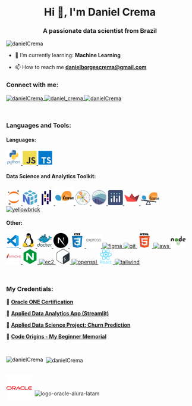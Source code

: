 <h1 align="center">Hi 👋, I'm Daniel Crema</h1>
<h3 align="center">A passionate data scientist from Brazil</h3>

<p align="left">
    <img src="https://komarev.com/ghpvc/?username=DanielCrema&label=Profile%20views&color=0e75b6&style=flat" alt="danielCrema" />
</p>

- 🌱 I’m currently learning: **Machine Learning**

- 📫 How to reach me **danielborgescrema@gmail.com**

<h3 align="left">Connect with me:</h3>
<p align="left">
    <a href="https://linkedin.com/in/daniel-crema-dev/" target="blank">
        <img align="center" src="https://raw.githubusercontent.com/rahuldkjain/github-profile-readme-generator/master/src/images/icons/Social/linked-in-alt.svg" alt="danielCrema" height="30" width="40" />
    </a>
    <a href="https://www.instagram.com/daniel_crema/" target="blank">
        <img align="center" src="https://raw.githubusercontent.com/rahuldkjain/github-profile-readme-generator/master/src/images/icons/Social/instagram.svg" alt="daniel_crema" height="30" width="40" />
    </a>
    <a href="https://www.leetcode.com/danielCrema" target="blank">
        <img align="center" src="https://raw.githubusercontent.com/rahuldkjain/github-profile-readme-generator/master/src/images/icons/Social/leet-code.svg" alt="danielCrema" height="30" width="40" />
    </a>
</p>

<br/>
<h3 align="left">Languages and Tools:</h3>
<h4 align="left">Languages:</h4>
<p align="left">
    <a href="https://www.python.org/" target="_blank" rel="noreferrer">
        <img src="https://raw.githubusercontent.com/devicons/devicon/master/icons/python/python-original-wordmark.svg" alt="python" width="40" height="40"/>
    </a>
    <a href="https://developer.mozilla.org/en-US/docs/Web/JavaScript" target="_blank" rel="noreferrer">
        <img src="https://raw.githubusercontent.com/devicons/devicon/master/icons/javascript/javascript-original.svg" alt="javascript" width="38" height="38"/>
    </a>
    <a href="https://www.typescriptlang.org/" target="_blank" rel="noreferrer">
        <img src="https://raw.githubusercontent.com/devicons/devicon/master/icons/typescript/typescript-original.svg" alt="typescript" width="38" height="38"/>
    </a>
</p>

<h4 align="left">Data Science and Analytics Toolkit:</h4>
<p align="left">
    <a href="https://jupyter.org/" target="_blank" rel="noreferrer">
        <img src="https://raw.githubusercontent.com/devicons/devicon/refs/heads/master/icons/jupyter/jupyter-original.svg" alt="jupyter" width="40" height="40"/>
    </a>
    <a href="https://numpy.org/" target="_blank" rel="noreferrer">
        <img src="https://raw.githubusercontent.com/devicons/devicon/master/icons/numpy/numpy-original.svg" alt="numpy" width="40" height="40"/>
    </a>
    <a href="https://pandas.pydata.org/" target="_blank" rel="noreferrer">
        <img src="https://raw.githubusercontent.com/devicons/devicon/master/icons/pandas/pandas-original.svg" alt="pandas" width="40" height="40"/>
    </a>
    <a href="https://scikit-learn.org/" target="_blank" rel="noreferrer">
        <img src="https://raw.githubusercontent.com/devicons/devicon/refs/heads/master/icons/scikitlearn/scikitlearn-original.svg" alt="scikit-learn" width="50" height="50"/>
    </a>
    <a href="https://matplotlib.org/" target="_blank" rel="noreferrer">
        <img src="https://raw.githubusercontent.com/devicons/devicon/master/icons/matplotlib/matplotlib-original.svg" alt="matplotlib" width="40" height="40"/>
    </a>
    <a href="https://seaborn.pydata.org/" target="_blank" rel="noreferrer">
        <img src="./assets/seaborn.svg" alt="seaborn" width="40" height="40"/>
    </a>
    <a href="https://plotly.com/python/plotly-express/" target="_blank" rel="noreferrer">
        <img src="https://raw.githubusercontent.com/devicons/devicon/master/icons/plotly/plotly-original.svg" alt="plotly" width="40" height="40"/>
    </a>
    <a href="https://streamlit.io/" target="_blank" rel="noreferrer">
        <img src="https://raw.githubusercontent.com/devicons/devicon/master/icons/streamlit/streamlit-original.svg" alt="streamlit" width="40" height="40"/>
    </a>
    <a href="https://imbalanced-learn.org/" target="_blank" rel="noreferrer">
        <img src="./assets/imbalanced_learn.png" alt="imblearn" width="50" height="35"/>
    </a>
    <a href="https://www.scikit-yb.org/" target="_blank" rel="noreferrer">
        <img src="./assets/yellowbrick.ico" alt="yellowbrick" width="40" height="40"/>
    </a>
</p>


<h4 align="left">Other:</h4>
<p align="left">
    <a href="https://code.visualstudio.com/" target="_blank" rel="noreferrer">
        <img src="https://raw.githubusercontent.com/devicons/devicon/master/icons/vscode/vscode-original-wordmark.svg" alt="vscode" width="35" height="35"/>
    </a>
    <a href="https://www.linux.org/" target="_blank" rel="noreferrer">
        <img src="https://raw.githubusercontent.com/devicons/devicon/master/icons/linux/linux-original.svg" alt="linux" width="40" height="40"/>
    </a>
    <a href="https://www.docker.com/" target="_blank" rel="noreferrer">
        <img src="https://raw.githubusercontent.com/devicons/devicon/master/icons/docker/docker-original-wordmark.svg" alt="docker" width="40" height="40"/>
    </a>
    <a href="https://nextjs.org/" target="_blank" rel="noreferrer">
        <img src="https://raw.githubusercontent.com/devicons/devicon/master/icons/nextjs/nextjs-original.svg" alt="nextjs" width="40" height="40"/>
    </a>
    <a href="https://www.w3schools.com/css/" target="_blank" rel="noreferrer">
        <img src="https://raw.githubusercontent.com/devicons/devicon/master/icons/css3/css3-original-wordmark.svg" alt="css3" width="40" height="40"/>
    </a>
    <a href="https://expressjs.com" target="_blank" rel="noreferrer">
        <img src="https://raw.githubusercontent.com/devicons/devicon/master/icons/express/express-original-wordmark.svg" alt="express" width="40" height="40"/>
    </a>
    <a href="https://www.figma.com/" target="_blank" rel="noreferrer">
        <img src="https://www.vectorlogo.zone/logos/figma/figma-icon.svg" alt="figma" width="40" height="40"/>
    </a>
    <a href="https://git-scm.com/" target="_blank" rel="noreferrer">
        <img src="https://www.vectorlogo.zone/logos/git-scm/git-scm-icon.svg" alt="git" width="40" height="40"/>
    </a>
    <a href="https://www.w3.org/html/" target="_blank" rel="noreferrer">
        <img src="https://raw.githubusercontent.com/devicons/devicon/master/icons/html5/html5-original-wordmark.svg" alt="html5" width="40" height="40"/>
    </a>
    <a href="https://aws.amazon.com/" target="_blank" rel="noreferrer">
        <img src="https://upload.wikimedia.org/wikipedia/commons/9/93/Amazon_Web_Services_Logo.svg" alt="aws" width="40" height="40"/>
    </a>
    <a href="https://nodejs.org" target="_blank" rel="noreferrer">
        <img src="https://raw.githubusercontent.com/devicons/devicon/master/icons/nodejs/nodejs-original-wordmark.svg" alt="nodejs" width="40" height="40"/>
    </a>
    <a href="https://www.apache.org/" target="_blank" rel="noreferrer">
        <img src="https://raw.githubusercontent.com/devicons/devicon/master/icons/apache/apache-original-wordmark.svg" alt="apache" width="40" height="40"/>
    </a>
    <a href="https://nginx.org/" target="_blank" rel="noreferrer">
        <img src="https://raw.githubusercontent.com/devicons/devicon/master/icons/nginx/nginx-original.svg" alt="nginx" width="40" height="40"/>
    </a>
    <a href="https://aws.amazon.com/ec2/" target="_blank" rel="noreferrer">
        <img src="https://icon.icepanel.io/AWS/svg/Compute/EC2.svg" alt="ec2" width="35" height="35"/>
    </a>
    <a href="https://www.gnu.org/software/bash/" target="_blank" rel="noreferrer">
        <img src="https://raw.githubusercontent.com/devicons/devicon/master/icons/bash/bash-original.svg" alt="bash" width="40" height="40"/>
    </a>
    <a href="https://www.openssl.org/" target="_blank" rel="noreferrer">
        <img src="https://www.vectorlogo.zone/logos/openssl/openssl-icon.svg" alt="openssl" width="40" height="40"/>
    </a>
    <a href="https://reactjs.org/" target="_blank" rel="noreferrer">
        <img src="https://raw.githubusercontent.com/devicons/devicon/master/icons/react/react-original-wordmark.svg" alt="react" width="40" height="40"/>
    </a>
    <a href="https://tailwindcss.com/" target="_blank" rel="noreferrer">
        <img src="https://www.vectorlogo.zone/logos/tailwindcss/tailwindcss-icon.svg" alt="tailwind" width="40" height="40"/>
    </a>
</p>

<br/>
<h3>My Credentials:</h3>

🔗 [**Oracle ONE Certification**](https://github.com/DanielCrema/oracle_one-data-science-course/tree/main/certificates)  

🔗 [**Applied Data Analytics App (Streamlit)**](https://telecom-x.streamlit.app/)  

🔗 [**Applied Data Science Project: Churn Prediction**](https://github.com/DanielCrema/oracle-one-data-science-challenge3-telecom-x-2/tree/main)  

🔗 [**Code Origins - My Beginner Memorial**](https://github.com/DanielCrema/code-origins)  

<br/>

<p>
    <img align="left" src="https://github-readme-stats.vercel.app/api?username=danielCrema&amp;show_icons=true&amp;theme=tokyonight&amp;include_all_commits=true&amp;count_private=true" alt="danielCrema" />
</p>

<p>&nbsp;
    <img align="center" src="https://github-readme-stats.vercel.app/api/top-langs/?username=danielCrema&amp;layout=compact&amp;langs_count=16&amp;theme=tokyonight" alt="danielCrema" />
</p>

<br/>
<img src="https://raw.githubusercontent.com/devicons/devicon/ca28c779441053191ff11710fe24a9e6c23690d6/icons/oracle/oracle-original.svg" alt="logo-oracle" style="width: 70px; margin-bottom: -15px"/>  

<img src="https://moebius78.github.io/moebius78-sprint03-aluraONE.github.io/assets/Oracle_Alura.png" alt="logo-oracle-alura-latam" style="width: 115px; background: #FCFCFC; color: #333; padding: 2px 3px"/>
</p>